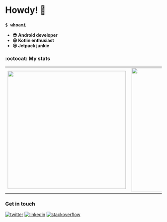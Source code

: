 # Howdy! 👋

### `$ whoami`
* **😎 Android developer**
* **😃 Kotlin enthusiast**
* **😆 Jetpack junkie**

### :octocat: My stats
  <table>
  <tr>
      <td><img width="380px" align="left" src="https://github-readme-stats.vercel.app/api?username=linusmuema&show_icons=true"/></td>
      <td><img width="400px" align="left" src="https://github-readme-stats.vercel.app/api/top-langs/?username=linusmuema&hide=css&layout=compact"/></td>      
  </tr>   
</table>

### Get in touch
<p>
  <a href="https://twitter.com/linusmoose"><img src="https://img.icons8.com/color/50/000000/twitter-squared.png" alt="twitter"/></a>
  <a href="https://www.linkedin.com/in/linus-muema"><img src="https://img.icons8.com/color/50/000000/linkedin.png" alt="linkedin"/></a>
  <a href="https://stackoverflow.com/users/11125430/linus-muema"><img src="https://img.icons8.com/color/50/000000/stackoverflow.png" alt="stackoverflow"/></a>
<p>
